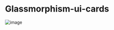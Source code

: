 # Glassmorphism-ui-cards


![image](https://user-images.githubusercontent.com/73299058/178841878-5449cf8e-6bd6-4646-ae61-b42c6fae778e.png)
